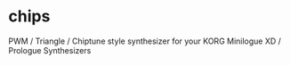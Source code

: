 # chips
PWM / Triangle / Chiptune style synthesizer for your KORG Minilogue XD / Prologue Synthesizers
